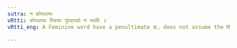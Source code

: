 ```yaml
---
sutra: न कोपधायाः
vRtti: कोपधायाः स्त्रियाः पुंवद्भावो न भवति ॥
vRtti_eng: A Feminine word have a penultimate क्, does not assume the Masculine form.

---
```

